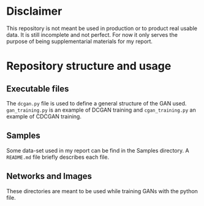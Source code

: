 # Disclaimer
This repository is not meant be used in production or to product real usable data. It is still incomplete and not perfect. For now it only serves the purpose of being supplementarial materials for my report.

# Repository structure and usage
## Executable files
The `dcgan.py` file is used to define a general structure of the GAN used. `gan_training.py` is an example of DCGAN training and `cgan_training.py` an example of CDCGAN training.

## Samples
Some data-set used in my report can be find in the Samples directory. A `README.md` file briefly describes each file.

## Networks and Images
These directories are meant to be used while training GANs with the python file.
